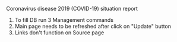 
Coronavirus disease 2019 (COVID-19) situation report

1. To fill DB run 3 Management commands
2. Main page needs to be refreshed after click on "Update" button
3. Links don't function on Source page  
